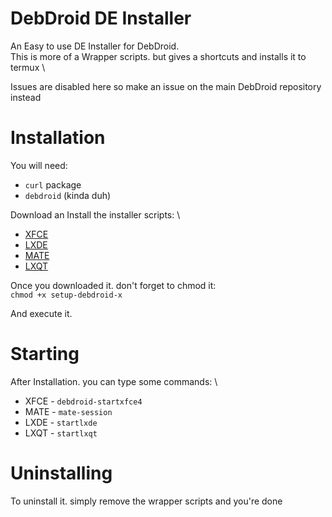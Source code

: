 # DebDroid DE Installer
An Easy to use DE Installer for DebDroid. \
This is more of a Wrapper scripts. but gives a shortcuts and installs it to termux \

Issues are disabled here so make an issue on the main DebDroid repository instead

# Installation
You will need: 
* `curl` package
* `debdroid` (kinda duh)

Download an Install the installer scripts: \
* [XFCE](https://raw.githubusercontent.com/WMCB-Tech/debdroid-de-installer/main/installer/setup-debdroid-xfce)
* [LXDE](https://raw.githubusercontent.com/WMCB-Tech/debdroid-de-installer/main/installer/setup-debdroid-lxde)
* [MATE](https://raw.githubusercontent.com/WMCB-Tech/debdroid-de-installer/main/installer/setup-debdroid-mate)
* [LXQT](https://raw.githubusercontent.com/WMCB-Tech/debdroid-de-installer/main/installer/setup-debdroid-lxqt)

Once you downloaded it. don't forget to chmod it: \
`chmod +x setup-debdroid-x`

And execute it.

# Starting
After Installation. you can type some commands: \
* XFCE - `debdroid-startxfce4`
* MATE - `mate-session`
* LXDE - `startlxde`
* LXQT - `startlxqt`

# Uninstalling
To uninstall it. simply remove the wrapper scripts and you're done
